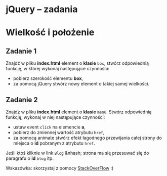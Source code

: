 # jQuery &ndash; zadania
# Wielkość i położenie

## Zadanie 1
Znajdź w pliku **index.html** element o **klasie** ```box```, stwórz odpowiednią funkcję, w której wykonaj następujące czynności:
* pobierz szerokość elementu **box**,
* za pomocą jQuery stwórz nowy element o takiej samej wielkości.

## Zadanie 2
Znajdź w pliku **index.html** element o **klasie** ```menu```. Stwórz odpowiednią funkcję, wykonaj w niej następujące czynności:
* ustaw event ```click``` na elemencie **a**,
* pobierz do zmiennej wartość atrybutu ```href```,
* za pomocą animate stwórz efekt łagodnego przewijania całej strony do miejsca o **id** pobranym z atrybutu ```href```.

Jeśli ktoś kliknie w link ```Blog``` &nhash; strona ma się przesuwać się do paragrafu o **id** ```blog``` itp.

Wskazówka: skorzystaj z pomocy [StackOverFlow](https://www.stackoverflow.com) :)
